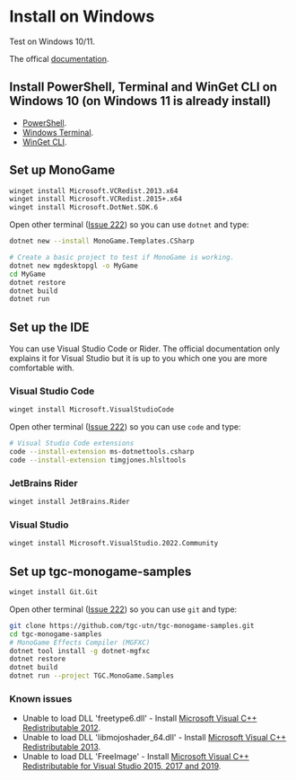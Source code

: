 # Install on Windows

Test on Windows 10/11.

The offical [documentation](https://docs.monogame.net/articles/getting_started/1_setting_up_your_development_environment_windows.html).

## Install PowerShell, Terminal and WinGet CLI on Windows 10 (on Windows 11 is already install)

* [PowerShell](https://aka.ms/powershell).
* [Windows Terminal](https://aka.ms/terminal).
* [WinGet CLI](https://aka.ms/winget-cli).

## Set up MonoGame

```bash
winget install Microsoft.VCRedist.2013.x64
winget install Microsoft.VCRedist.2015+.x64
winget install Microsoft.DotNet.SDK.6
```

Open other terminal ([Issue 222](https://github.com/microsoft/winget-cli/issues/222)) so you can use `dotnet` and type:

```bash
dotnet new --install MonoGame.Templates.CSharp

# Create a basic project to test if MonoGame is working.
dotnet new mgdesktopgl -o MyGame
cd MyGame
dotnet restore
dotnet build
dotnet run
```

## Set up the IDE

You can use Visual Studio Code or Rider. The official documentation only explains it for Visual Studio but it is up to you which one you are more comfortable with.

### Visual Studio Code

```bash
winget install Microsoft.VisualStudioCode
```

Open other terminal ([Issue 222](https://github.com/microsoft/winget-cli/issues/222)) so you can use `code` and type:

```bash
# Visual Studio Code extensions
code --install-extension ms-dotnettools.csharp
code --install-extension timgjones.hlsltools
```

### JetBrains Rider

```bash
winget install JetBrains.Rider
```

### Visual Studio

```bash
winget install Microsoft.VisualStudio.2022.Community
```

## Set up tgc-monogame-samples

```bash
winget install Git.Git
```

Open other terminal ([Issue 222](https://github.com/microsoft/winget-cli/issues/222)) so you can use `git` and type:

```bash
git clone https://github.com/tgc-utn/tgc-monogame-samples.git
cd tgc-monogame-samples
# MonoGame Effects Compiler (MGFXC)
dotnet tool install -g dotnet-mgfxc
dotnet restore
dotnet build
dotnet run --project TGC.MonoGame.Samples
```

### Known issues

* Unable to load DLL 'freetype6.dll' - Install [Microsoft Visual C++ Redistributable 2012](https://www.microsoft.com/en-us/download/details.aspx?id=30679).
* Unable to load DLL 'libmojoshader_64.dll' - Install [Microsoft Visual C++ Redistributable 2013](https://aka.ms/highdpimfc2013x64enu).
* Unable to load DLL 'FreeImage' - Install [Microsoft Visual C++ Redistributable for Visual Studio 2015, 2017 and 2019](https://aka.ms/vs/16/release/vc_redist.x64.exe).
